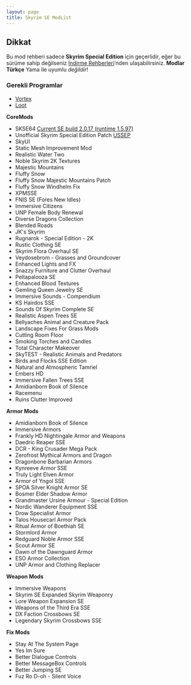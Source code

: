 ```yaml
---
layout: page
title: Skyrim SE ModList
---
```



## Dikkat

Bu mod rehberi sadece **Skyrim Special Edition** için geçerlidir, eğer bu sürüme sahip değilseniz [İndirme Rehberleri](#skyrim-indirme-rehberleri)‘nden ulaşabilirsiniz.
**Modlar Türkçe** Yama ile uyumlu *değildir*!

### Gerekli Programlar
- [Vortex](https://www.nexusmods.com/site/mods/1?tab=files&file_id=495)
- [Loot](https://loot.github.io/)

**CoreMods**

* SKSE64 [Current SE build 2.0.17 (runtime 1.5.97)](https://skse.silverlock.org/beta/skse64_2_00_17.7z)
* Unofficial Skyrim Special Edition Patch [USSEP](https://www.nexusmods.com/skyrimspecialedition/mods/266?tab=files)
* SkyUI
* Static Mesh Improvement Mod
* Realistic Water Two
* Noble Skyrim 2K Textures
* Majestic Mountains
* Fluffy Snow
* Fluffy Snow Majestic Mountains Patch
* Fluffy Snow Windhelm Fix
* XPMSSE
* FNIS SE (Fores New Idles)
* Immersive Citizens
* UNP Female Body Renewal
* Diverse Dragons Collection
* Blended Roads
* JK's Skyrim
* Rugnarok - Special Edition - 2K
* Rustic Clothing SE
* Skyrim Flora Overhaul SE
* Veydosebrom - Grasses and Groundcover
* Enhanced Lights and FX
* Snazzy Furniture and Clutter Overhaul
* Peltapalooza SE
* Enhanced Blood Textures
* Gemling Queen Jewelry SE
* Immersive Sounds - Compendium
* KS Hairdos SSE
* Sounds Of Skyrim Complete SE
* Realistic Aspen Trees SE
* Bellyaches Animal and Creature Pack
* Landscape Fixes For Grass Mods
* Cutting Room Floor
* Smoking Torches and Candles
* Total Character Makeover
* SkyTEST - Realistic Animals and Predators
* Birds and Flocks SSE Edition
* Natural and Atmospheric Tamriel
* Embers HD
* Immersive Fallen Trees SSE
* Amidianborn Book of Silence
* Racemenu
* Ruins Clutter Improved

**Armor Mods**

* Amidianborn Book of Silence
* Immersive Armors
* Frankly HD Nightingale Armor and Weapons
* Daedric Reaper SSE
* DCR - King Crusader Mega Pack
* Zerofrost Mythical Armors and Dragon
* Dragonbone Barbarian Armors
* Kynreeve Armor SSE
* Truly Light Elven Armor
* Armor of Yngol SSE
* SPOA Silver Knight Armor SE
* Bosmer Elder Shadow Armor
* Grandmaster Ursine Armour - Special Edition
* Nordic Wanderer Equipment SSE
* Drow Specialist Armor
* Talos Housecarl Armor Pack
* Ritual Armor of Boethiah SE
* Stormlord Armor
* Redguard Noble Armor SSE
* Scout Armor SE
* Dawn of the Dawnguard Armor
* ESO Armor Collection
* UNP Armor and Clothing Replacer

**Weapon Mods**

* Immersive Weapons
* Skyrim SE Expanded Skyrim Weaponry
* Lore Weapon Expansion SE
* Weapons of the Third Era SSE
* DX Faction Crossbows SE
* Legendary Skyrim Crossbows SSE

**Fix Mods**

* Stay At The System Page
* Yes Im Sure
* Better Dialogue Controls
* Better MessageBox Controls
* Better Jumping SE
* Fuz Ro D-oh - Silent Voice